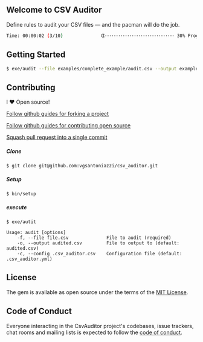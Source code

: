 ## Welcome to CSV Auditor

Define rules to audit your CSV files — and the pacman will do the job.

```sh
Time: 00:00:02 (3/10)              ᗧ･･･････････････････････････････ 30% Progress
```

## Getting Started

```sh
$ exe/audit --file examples/complete_example/audit.csv --output examples/complete_example/audited.csv --config examples/complete_example/.csv_auditor.yml
```

## Contributing

I :heart: Open source!

[Follow github guides for forking a project](https://guides.github.com/activities/forking/)

[Follow github guides for contributing open source](https://guides.github.com/activities/contributing-to-open-source/#contributing)

[Squash pull request into a single commit](http://eli.thegreenplace.net/2014/02/19/squashing-github-pull-requests-into-a-single-commit/)

##### Clone

```
$ git clone git@github.com:vgsantoniazzi/csv_auditor.git
```

##### Setup

```
$ bin/setup
```

##### execute

```
$ exe/autit

Usage: audit [options]
    -f, --file file.csv              File to audit (required)
    -o, --output audited.csv         File to output to (default: audited.csv)
    -c, --config .csv_auditor.csv    Configuration file (default: .csv_auditor.yml)
```

## License

The gem is available as open source under the terms of the [MIT License](https://opensource.org/licenses/MIT).

## Code of Conduct

Everyone interacting in the CsvAuditor project's codebases, issue trackers, chat rooms and mailing lists is expected to follow the [code of conduct](https://github.com/vgsantoniazzi/csv_auditor/blob/master/CODE_OF_CONDUCT.md).
